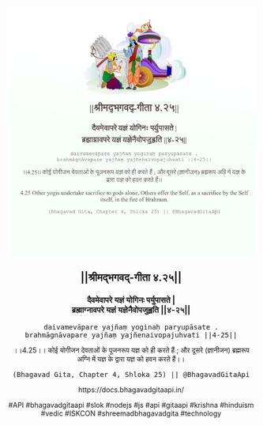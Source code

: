 <img src="../../asset/BG_4_25.png"/>
<center><h2>||श्रीमद्‍भगवद्‍-गीता ४.२५||</h2>
<h3>दैवमेवापरे यज्ञं योगिनः पर्युपासते |<br/>ब्रह्माग्नावपरे यज्ञं यज्ञेनैवोपजुह्वति ||४-२५||</h3>
<pre>daivamevāpare yajñaṃ yoginaḥ paryupāsate .<br/>brahmāgnāvapare yajñaṃ yajñenaivopajuhvati ||4-25||</pre>
<p>।।4.25।। कोई योगीजन देवताओं के पूजनरूप यज्ञ को ही करते हैं ; और दूसरे (ज्ञानीजन) ब्रह्मरूप अग्नि में यज्ञ के द्वारा यज्ञ को हवन करते हैं।।</p>
<pre>(Bhagavad Gita, Chapter 4, Shloka 25) || @BhagavadGitaApi</pre><p>https://docs.bhagavadgitaapi.in/</p><p>#API #bhagavadgitaapi #slok #nodejs #js #api #gitaapi #krishna #hinduism #vedic #ISKCON #shreemadbhagavadgita #technology</p></center>